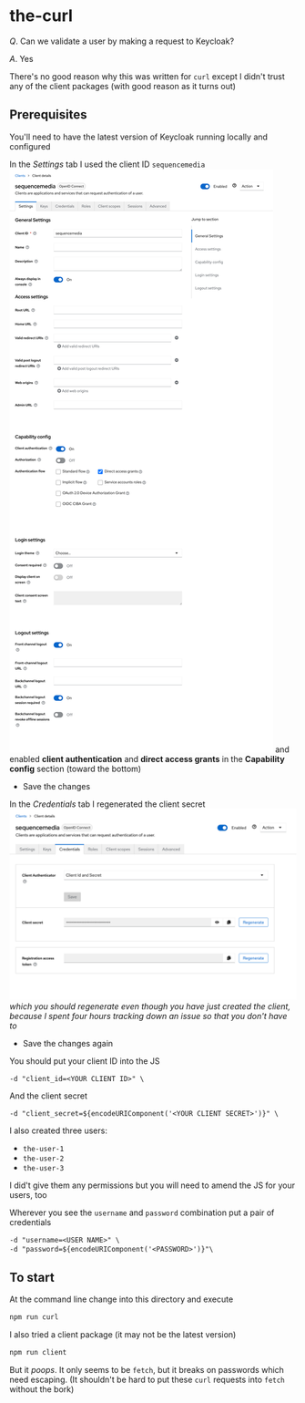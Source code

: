 # the-curl

_Q_. Can we validate a user by making a request to Keycloak?

_A_. Yes

There's no good reason why this was written for `curl` except I didn't trust any of the client packages (with good reason as it turns out)

## Prerequisites

You'll need to have the latest version of Keycloak running locally and configured

In the _Settings_ tab I used the client ID `sequencemedia` ![client Settings tab](docs/client-settings.png) and enabled **client authentication** and **direct access grants** in the **Capability config** section (toward the bottom)

- Save the changes

In the _Credentials_ tab I regenerated the client secret ![client Credentials tab](docs/client-credentials.png) _which you should regenerate even though you have just created the client, because I spent four hours tracking down an issue so that you don't have to_

- Save the changes again

You should put your client ID into the JS

```
-d "client_id=<YOUR CLIENT ID>" \
```

And the client secret

```
-d "client_secret=${encodeURIComponent('<YOUR CLIENT SECRET>')}" \
```

I also created three users:

- `the-user-1`
- `the-user-2`
- `the-user-3`

I did't give them any permissions but you will need to amend the JS for your users, too

Wherever you see the `username` and `password` combination put a pair of credentials

```
-d "username=<USER NAME>" \
-d "password=${encodeURIComponent('<PASSWORD>')}"\
```

## To start

At the command line change into this directory and execute

```bash
npm run curl
```

I also tried a client package (it may not be the latest version) 

```bash
npm run client
```

But it _poops_. It only seems to be `fetch`, but it breaks on passwords which need escaping. (It shouldn't be hard to put these `curl` requests into `fetch` without the bork)